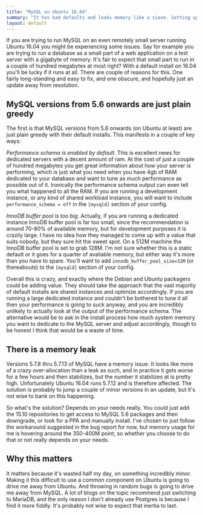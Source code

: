 ```yaml
---
title: "MySQL on Ubuntu 16.04"
summary: "It has bad defaults and leaks memory like a sieve. Setting up a dev server shouldn't be this hard."
layout: default
---
```


If you are trying to run MySQL on an even remotely small server running Ubuntu 16.04 you might be experiencing some issues. Say for example you are trying to run a database as a small part of a web application on a test server with a gigabyte of memory. It's fair to expect that small part to run in a couple of hundred megabytes at most right? With a default install on 16.04 you'll be lucky if it runs at all. There are couple of reasons for this. One fairly long-standing and easy to fix, and one obscure, and hopefully just an update away from resolution.

## MySQL versions from 5.6 onwards are just plain greedy

The first is that MySQL versions from 5.6 onwards (on Ubuntu at least) are just plain greedy with their default installs. This manifests in a couple of key ways:

*Performance schema is enabled by default*. This is excellent news for dedicated servers with a decent amount of ram. At the cost of just a couple of hundred megabytes you get great information about how your server is performing, which is just what you need when you have 4gb of RAM dedicated to your database and want to tune as much performance as possible out of it. Ironically the performance schema output can even tell you what happened to all the RAM. If you are running a development instance, or any kind of shared workload instance, you will want to include `performance_schema = off` in the `[mysqld]` section of your config. 

*InnoDB buffer pool is too big*. Actually, if you are running a dedicated instance InnoDB buffer pool is far too small, since the recommendation is around 70-80% of available memory, but for development purposes it is crazily large. I have no idea how they managed to come up with a value that suits nobody, but they sure hit the sweet spot. On a 512M machine the InnoDB buffer pool is set to grab 128M. I'm not sure whether this is a static default or it goes for a quarter of available memory, but either way it's more than you have to spare. You'll want to add `innodb_buffer_pool_size=32M` (or thereabouts) to the `[mysqld]` section of your config.

Overall this is crazy, and exactly where the Debian and Ubuntu packagers could be adding value. They should take the approach that the vast majority of default installs are shared instances and optimize accordingly. If you are running a large dedicated instance and couldn't be bothered to tune it all then your performance is going to suck anyway, and you are incredibly unlikely to actually look at the output of the performance schema. The alternative would be to ask in the install process how much system memory you want to dedicate to the MySQL server and adjust accordingly, though to be honest I think that would be a waste of time.

## There is a memory leak

Versions 5.7.8 thru 5.7.13 of MySQL have a memory issue. It looks like more of a crazy over-allocation than a leak as such, and in practice it gets worse for a few hours and then stabilizes, but the number it stabilizes at is pretty high. Unfortunately Ubuntu 16.04 runs 5.7.12 and is therefore affected. The solution is probably to jump a couple of minor versions in an update, but it's not wise to bank on this happening.

So what's the solution? Depends on your needs really. You could just add the 15.10 repositories to get access to MySQL 5.6 packages and then downgrade, or look for a PPA and manually install. I've chosen to just follow the workaround suggested in the bug report for now, but memory usage for me is hovering around the 350-400M point, so whether you choose to do that or not really depends on your needs. 

## Why this matters

It matters because it's wasted half my day, on something incredibly minor. Making it this difficult to use a common component on Ubuntu is going to drive me away from Ubuntu. And throwing in random bugs is going to drive me away from MySQL. A lot of blogs on the topic recommend just switching to MariaDB, and the only reason I don't already use Postgres is because I find it more fiddly. It's probably not wise to expect that inertia to last. 